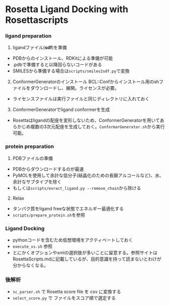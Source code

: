 # Rosetta Ligand Docking with Rosettascripts

### ligand preparation

1. ligandファイル(**sdf**)を準備
- PDBからのインストール、RDKitによる準備が可能
- .pdbで準備すると以降回らないコードがある
- SMILESから準備する場合は`scripts/smiles2sdf.py`で変換

2. ConformerGeneratorのインストール
BCL::Confからインストール用のshファイルをダウンロードし、展開。ライセンスが必要。
- ライセンスファイルは実行ファイルと同じディレクトリに入れておく

3. ConformerGeneratorでligand conformerを生成
- Rosettaはligandの配座を変形しないため、ConformerGeneratorを用いてあらかじめ複数の3次元配座を生成しておく。`ConformarGenerator.sh`から実行可能。


### protein preparation

1. PDBファイルの準備
- PDBからダウンロードするのが最速
- PyMOLを使用して余計な低分子(結晶化のための長鎖アルコールなど)、水、余計なサブタイプを除く
- もしくは`scripts/exract_ligand.py --remove_chain`から除ける

2. Relax
- タンパク質をligand freeな状態でエネルギー最適化する
- `scripts/prepare_protein.sh`を参照

### Ligand Docking

- pythonコードを含むため仮想環境をアクティベートしておく
- `execute_vs.sh` 参照
- とにかくオプションやxmlの選択肢が多いことに留意する。参照サイトはRosettaScripts.mdに記載しているが、目的意識を持って読まないとわけが分からなくなる。

### 後解析
- `sc_parser.sh` で Rosetta score file を csv に変換する
- `select_score.py` で ファイルをスコア順で選定する